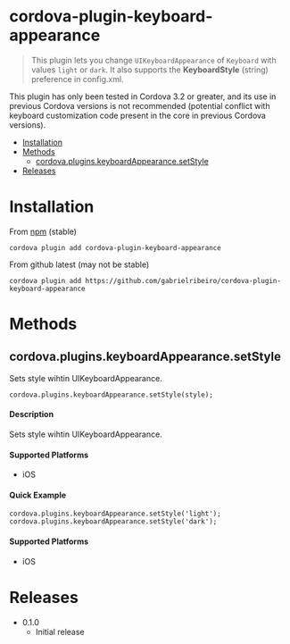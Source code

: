 # cordova-plugin-keyboard-appearance

> This plugin lets you change `UIKeyboardAppearance` of `Keyboard` with values `light` or `dark`. It also supports the __KeyboardStyle__ (string) preference in config.xml.

This plugin has only been tested in Cordova 3.2 or greater, and its use in previous Cordova versions is not recommended (potential conflict with keyboard customization code present in the core in previous Cordova versions).

- [Installation](#installation)
- [Methods](#methods)
    - [cordova.plugins.keyboardAppearance.setStyle](#setStyle)
- [Releases](#releases)

# Installation

From [npm](https://www.npmjs.com/package/cordova-plugin-keyboard-appearance) (stable)

`cordova plugin add cordova-plugin-keyboard-appearance`

From github latest (may not be stable)

`cordova plugin add https://github.com/gabrielribeiro/cordova-plugin-keyboard-appearance`

# Methods

## cordova.plugins.keyboardAppearance.setStyle

Sets style wihtin UIKeyboardAppearance.

    cordova.plugins.keyboardAppearance.setStyle(style);

#### Description

Sets style wihtin UIKeyboardAppearance.

#### Supported Platforms

- iOS

#### Quick Example

    cordova.plugins.keyboardAppearance.setStyle('light');
    cordova.plugins.keyboardAppearance.setStyle('dark');

#### Supported Platforms

- iOS


# Releases

- 0.1.0
    - Initial release
